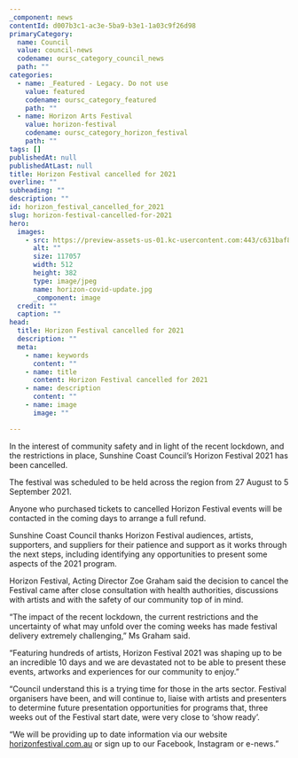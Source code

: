 ```yaml
---
_component: news
contentId: d007b3c1-ac3e-5ba9-b3e1-1a03c9f26d98
primaryCategory:
  name: Council
  value: council-news
  codename: oursc_category_council_news
  path: ""
categories:
  - name: _Featured - Legacy. Do not use
    value: featured
    codename: oursc_category_featured
    path: ""
  - name: Horizon Arts Festival
    value: horizon-festival
    codename: oursc_category_horizon_festival
    path: ""
tags: []
publishedAt: null
publishedAtLast: null
title: Horizon Festival cancelled for 2021
overline: ""
subheading: ""
description: ""
id: horizon_festival_cancelled_for_2021
slug: horizon-festival-cancelled-for-2021
hero:
  images:
    - src: https://preview-assets-us-01.kc-usercontent.com:443/c631baf8-1b46-001f-580c-d0001b68b4a8/3c322e94-e6f1-4b54-ae06-bb2af8581ec0/horizon-covid-update.jpg
      alt: ""
      size: 117057
      width: 512
      height: 382
      type: image/jpeg
      name: horizon-covid-update.jpg
      _component: image
  credit: ""
  caption: ""
head:
  title: Horizon Festival cancelled for 2021
  description: ""
  meta:
    - name: keywords
      content: ""
    - name: title
      content: Horizon Festival cancelled for 2021
    - name: description
      content: ""
    - name: image
      image: ""

---
```

In the interest of community safety and in light of the recent lockdown, and the restrictions in place, Sunshine Coast Council’s Horizon Festival 2021 has been cancelled.

The festival was scheduled to be held across the region from 27 August to 5 September 2021.

Anyone who purchased tickets to cancelled Horizon Festival events will be contacted in the coming days to arrange a full refund.

Sunshine Coast Council thanks Horizon Festival audiences, artists, supporters, and suppliers for their patience and support as it works through the next steps, including identifying any opportunities to present some aspects of the 2021 program.

Horizon Festival, Acting Director Zoe Graham said the decision to cancel the Festival came after close consultation with health authorities, discussions with artists and with the safety of our community top of in mind.

“The impact of the recent lockdown, the current restrictions and the uncertainty of what may unfold over the coming weeks has made festival delivery extremely challenging,” Ms Graham said.

“Featuring hundreds of artists, Horizon Festival 2021 was shaping up to be an incredible 10 days and we are devastated not to be able to present these events, artworks and experiences for our community to enjoy.”

“Council understand this is a trying time for those in the arts sector. Festival organisers have been, and will continue to, liaise with artists and presenters to determine future presentation opportunities for programs that, three weeks out of the Festival start date, were very close to ‘show ready’.

“We will be providing up to date information via our website [horizonfestival.com.au](https://www.horizonfestival.com.au/)
&#x20;or sign up to our Facebook, Instagram or e-news.”
